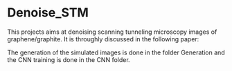 # Denoise_STM
This projects aims at denoising scanning tunneling microscopy images of graphene/graphite.
It is throughly discussed in the following paper:

The generation of the simulated images is done in the folder Generation and the CNN training is done in the CNN folder. 
